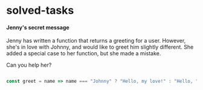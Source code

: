 # solved-tasks

#### Jenny's secret message
     
 Jenny has written a function that returns a greeting for a user. However, she's in love with Johnny, and would like to greet him slightly different. She added a special case to her function, but she made a mistake.
 
 Can you help her?
 
```javascript

const greet = name => name === "Johnny" ? "Hello, my love!" : "Hello, " + name + "!";





```
